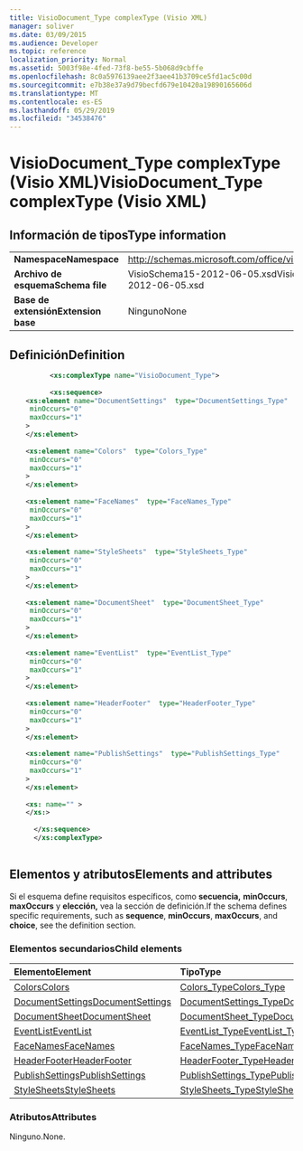 ```yaml
---
title: VisioDocument_Type complexType (Visio XML)
manager: soliver
ms.date: 03/09/2015
ms.audience: Developer
ms.topic: reference
localization_priority: Normal
ms.assetid: 5003f98e-4fed-73f8-be55-5b068d9cbffe
ms.openlocfilehash: 8c0a5976139aee2f3aee41b3709ce5fd1ac5c00d
ms.sourcegitcommit: e7b38e37a9d79becfd679e10420a19890165606d
ms.translationtype: MT
ms.contentlocale: es-ES
ms.lasthandoff: 05/29/2019
ms.locfileid: "34538476"
---
```

# <a name="visiodocument_type-complextype-visio-xml"></a><span data-ttu-id="b58aa-102">VisioDocument_Type complexType (Visio XML)</span><span class="sxs-lookup"><span data-stu-id="b58aa-102">VisioDocument_Type complexType (Visio XML)</span></span>

## <a name="type-information"></a><span data-ttu-id="b58aa-103">Información de tipos</span><span class="sxs-lookup"><span data-stu-id="b58aa-103">Type information</span></span>

|||
|:-----|:-----|
|<span data-ttu-id="b58aa-104">**Namespace**</span><span class="sxs-lookup"><span data-stu-id="b58aa-104">**Namespace**</span></span> <br/> |http://schemas.microsoft.com/office/visio/2011/1/core  <br/> |
|<span data-ttu-id="b58aa-105">**Archivo de esquema**</span><span class="sxs-lookup"><span data-stu-id="b58aa-105">**Schema file**</span></span> <br/> |<span data-ttu-id="b58aa-106">VisioSchema15-2012-06-05.xsd</span><span class="sxs-lookup"><span data-stu-id="b58aa-106">VisioSchema15-2012-06-05.xsd</span></span>  <br/> |
|<span data-ttu-id="b58aa-107">**Base de extensión**</span><span class="sxs-lookup"><span data-stu-id="b58aa-107">**Extension base**</span></span> <br/> |<span data-ttu-id="b58aa-108">Ninguno</span><span class="sxs-lookup"><span data-stu-id="b58aa-108">None</span></span>  <br/> |
   
## <a name="definition"></a><span data-ttu-id="b58aa-109">Definición</span><span class="sxs-lookup"><span data-stu-id="b58aa-109">Definition</span></span>

```XML
          <xs:complexType name="VisioDocument_Type">
          
          <xs:sequence>
    <xs:element name="DocumentSettings"  type="DocumentSettings_Type"
     minOccurs="0"
     maxOccurs="1"
    >
    </xs:element>
    
    <xs:element name="Colors"  type="Colors_Type"
     minOccurs="0"
     maxOccurs="1"
    >
    </xs:element>
    
    <xs:element name="FaceNames"  type="FaceNames_Type"
     minOccurs="0"
     maxOccurs="1"
    >
    </xs:element>
    
    <xs:element name="StyleSheets"  type="StyleSheets_Type"
     minOccurs="0"
     maxOccurs="1"
    >
    </xs:element>
    
    <xs:element name="DocumentSheet"  type="DocumentSheet_Type"
     minOccurs="0"
     maxOccurs="1"
    >
    </xs:element>
    
    <xs:element name="EventList"  type="EventList_Type"
     minOccurs="0"
     maxOccurs="1"
    >
    </xs:element>
    
    <xs:element name="HeaderFooter"  type="HeaderFooter_Type"
     minOccurs="0"
     maxOccurs="1"
    >
    </xs:element>
    
    <xs:element name="PublishSettings"  type="PublishSettings_Type"
     minOccurs="0"
     maxOccurs="1"
    >
    </xs:element>
    
    <xs: name="" >
    </xs:>
    
      </xs:sequence>
      </xs:complexType>
      
```

## <a name="elements-and-attributes"></a><span data-ttu-id="b58aa-110">Elementos y atributos</span><span class="sxs-lookup"><span data-stu-id="b58aa-110">Elements and attributes</span></span>

<span data-ttu-id="b58aa-111">Si el esquema define requisitos específicos, como **secuencia,** **minOccurs**, **maxOccurs** y **elección,** vea la sección de definición.</span><span class="sxs-lookup"><span data-stu-id="b58aa-111">If the schema defines specific requirements, such as **sequence**, **minOccurs**, **maxOccurs**, and **choice**, see the definition section.</span></span> 
  
### <a name="child-elements"></a><span data-ttu-id="b58aa-112">Elementos secundarios</span><span class="sxs-lookup"><span data-stu-id="b58aa-112">Child elements</span></span>

|<span data-ttu-id="b58aa-113">**Elemento**</span><span class="sxs-lookup"><span data-stu-id="b58aa-113">**Element**</span></span>|<span data-ttu-id="b58aa-114">**Tipo**</span><span class="sxs-lookup"><span data-stu-id="b58aa-114">**Type**</span></span>|<span data-ttu-id="b58aa-115">**Descripción**</span><span class="sxs-lookup"><span data-stu-id="b58aa-115">**Description**</span></span>|
|:-----|:-----|:-----|
|[<span data-ttu-id="b58aa-116">Colors</span><span class="sxs-lookup"><span data-stu-id="b58aa-116">Colors</span></span>](colors-element-visiodocument_type-complextypevisio-xml.md) <br/> |[<span data-ttu-id="b58aa-117">Colors_Type</span><span class="sxs-lookup"><span data-stu-id="b58aa-117">Colors_Type</span></span>](colors_type-complextypevisio-xml.md) <br/> ||
|[<span data-ttu-id="b58aa-118">DocumentSettings</span><span class="sxs-lookup"><span data-stu-id="b58aa-118">DocumentSettings</span></span>](documentsettings-element-visiodocument_type-complextypevisio-xml.md) <br/> |[<span data-ttu-id="b58aa-119">DocumentSettings_Type</span><span class="sxs-lookup"><span data-stu-id="b58aa-119">DocumentSettings_Type</span></span>](documentsettings_type-complextypevisio-xml.md) <br/> ||
|[<span data-ttu-id="b58aa-120">DocumentSheet</span><span class="sxs-lookup"><span data-stu-id="b58aa-120">DocumentSheet</span></span>](documentsheet-element-visiodocument_type-complextypevisio-xml.md) <br/> |[<span data-ttu-id="b58aa-121">DocumentSheet_Type</span><span class="sxs-lookup"><span data-stu-id="b58aa-121">DocumentSheet_Type</span></span>](documentsheet_type-complextypevisio-xml.md) <br/> ||
|[<span data-ttu-id="b58aa-122">EventList</span><span class="sxs-lookup"><span data-stu-id="b58aa-122">EventList</span></span>](eventlist-element-visiodocument_type-complextypevisio-xml.md) <br/> |[<span data-ttu-id="b58aa-123">EventList_Type</span><span class="sxs-lookup"><span data-stu-id="b58aa-123">EventList_Type</span></span>](eventlist_type-complextypevisio-xml.md) <br/> ||
|[<span data-ttu-id="b58aa-124">FaceNames</span><span class="sxs-lookup"><span data-stu-id="b58aa-124">FaceNames</span></span>](facenames-element-visiodocument_type-complextypevisio-xml.md) <br/> |[<span data-ttu-id="b58aa-125">FaceNames_Type</span><span class="sxs-lookup"><span data-stu-id="b58aa-125">FaceNames_Type</span></span>](facenames_type-complextypevisio-xml.md) <br/> ||
|[<span data-ttu-id="b58aa-126">HeaderFooter</span><span class="sxs-lookup"><span data-stu-id="b58aa-126">HeaderFooter</span></span>](headerfooter-element-visiodocument_type-complextypevisio-xml.md) <br/> |[<span data-ttu-id="b58aa-127">HeaderFooter_Type</span><span class="sxs-lookup"><span data-stu-id="b58aa-127">HeaderFooter_Type</span></span>](headerfooter_type-complextypevisio-xml.md) <br/> ||
|[<span data-ttu-id="b58aa-128">PublishSettings</span><span class="sxs-lookup"><span data-stu-id="b58aa-128">PublishSettings</span></span>](publishsettings-element-visiodocument_type-complextypevisio-xml.md) <br/> |[<span data-ttu-id="b58aa-129">PublishSettings_Type</span><span class="sxs-lookup"><span data-stu-id="b58aa-129">PublishSettings_Type</span></span>](publishsettings_type-complextypevisio-xml.md) <br/> ||
|[<span data-ttu-id="b58aa-130">StyleSheets</span><span class="sxs-lookup"><span data-stu-id="b58aa-130">StyleSheets</span></span>](stylesheets-element-visiodocument_type-complextypevisio-xml.md) <br/> |[<span data-ttu-id="b58aa-131">StyleSheets_Type</span><span class="sxs-lookup"><span data-stu-id="b58aa-131">StyleSheets_Type</span></span>](stylesheets_type-complextypevisio-xml.md) <br/> ||
   
### <a name="attributes"></a><span data-ttu-id="b58aa-132">Atributos</span><span class="sxs-lookup"><span data-stu-id="b58aa-132">Attributes</span></span>

<span data-ttu-id="b58aa-133">Ninguno.</span><span class="sxs-lookup"><span data-stu-id="b58aa-133">None.</span></span>
  

